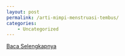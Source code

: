 ```yaml
---
layout: post
permalink: /arti-mimpi-menstruasi-tembus/
categories:
    - Uncategorized
---
```


[Baca Selengkapnya](/02)